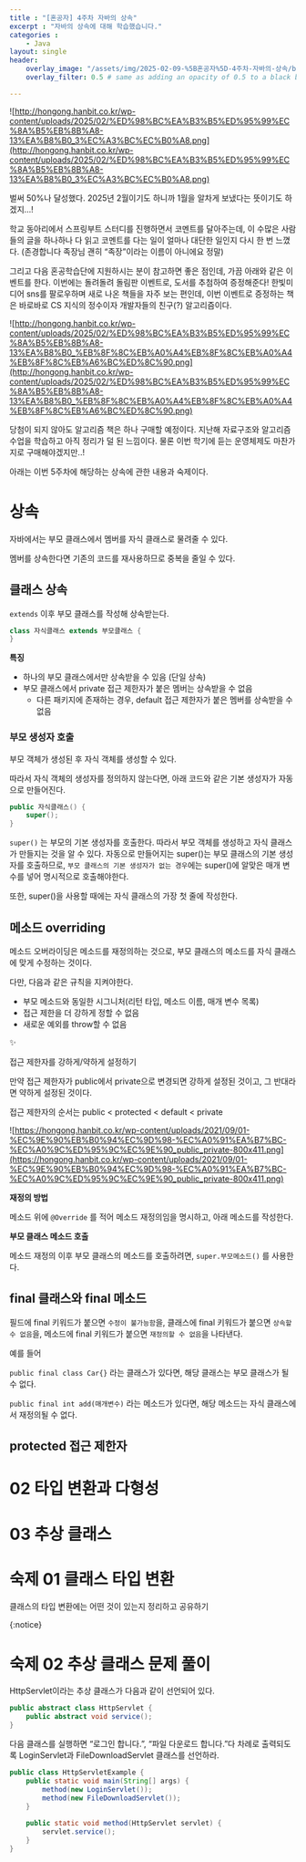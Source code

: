 ```yaml
--- 
title : "[혼공자] 4주차 자바의 상속"
excerpt : "자바의 상속에 대해 학습했습니다."
categories :
    - Java
layout: single
header:
    overlay_image: "/assets/img/2025-02-09-%5B혼공자%5D-4주차-자바의-상속/banner.jpg"
    overlay_filter: 0.5 # same as adding an opacity of 0.5 to a black background

---
```


![http://hongong.hanbit.co.kr/wp-content/uploads/2025/02/%ED%98%BC%EA%B3%B5%ED%95%99%EC%8A%B5%EB%8B%A8-13%EA%B8%B0_3%EC%A3%BC%EC%B0%A8.png](http://hongong.hanbit.co.kr/wp-content/uploads/2025/02/%ED%98%BC%EA%B3%B5%ED%95%99%EC%8A%B5%EB%8B%A8-13%EA%B8%B0_3%EC%A3%BC%EC%B0%A8.png)

벌써 50%나 달성했다. 2025년 2월이기도 하니까 1월을 알차게 보냈다는 뜻이기도 하겠지…!

학교 동아리에서 스프링부트 스터디를 진행하면서 코멘트를 달아주는데, 이 수많은 사람들의 글을 하나하나 다 읽고 코멘트를 다는 일이 얼마나 대단한 일인지 다시 한 번 느꼈다. (존경합니다 족장님 괜히 “족장”이라는 이름이 아니에요 정말)

그리고 다음 혼공학습단에 지원하시는 분이 참고하면 좋은 점인데, 가끔 아래와 같은 이벤트를 한다. 이번에는 돌려돌려 돌림판 이벤트로, 도서를 추첨하여 증정해준다! 한빛미디어 sns를 팔로우하며 새로 나온 책들을 자주 보는 편인데, 이번 이벤트로 증정하는 책은 바로바로 CS 지식의 정수이자 개발자들의 친구(?) 알고리즘이다.

![http://hongong.hanbit.co.kr/wp-content/uploads/2025/02/%ED%98%BC%EA%B3%B5%ED%95%99%EC%8A%B5%EB%8B%A8-13%EA%B8%B0_%EB%8F%8C%EB%A0%A4%EB%8F%8C%EB%A0%A4%EB%8F%8C%EB%A6%BC%ED%8C%90.png](http://hongong.hanbit.co.kr/wp-content/uploads/2025/02/%ED%98%BC%EA%B3%B5%ED%95%99%EC%8A%B5%EB%8B%A8-13%EA%B8%B0_%EB%8F%8C%EB%A0%A4%EB%8F%8C%EB%A0%A4%EB%8F%8C%EB%A6%BC%ED%8C%90.png)

당첨이 되지 않아도 알고리즘 책은 하나 구매할 예정이다. 지난해 자료구조와 알고리즘 수업을 학습하고 아직 정리가 덜 된 느낌이다. 물론 이번 학기에 듣는 운영체제도 마찬가지로 구매해야겠지만..!

아래는 이번 5주차에 해당하는 상속에 관한 내용과 숙제이다.

# 상속

자바에서는 부모 클래스에서 멤버를 자식 클래스로 물려줄 수 있다. 

멤버를 상속한다면 기존의 코드를 재사용하므로 중복을 줄일 수 있다.

## 클래스 상속

`extends` 이후 부모 클래스를 작성해 상속받는다.

```java
class 자식클래스 extends 부모클래스 {
}
```

**특징**

- 하나의 부모 클래스에서만 상속받을 수 있음 (단일 상속)
- 부모 클래스에서 private 접근 제한자가 붙은 멤버는 상속받을 수 없음
    - 다른 패키지에 존재하는 경우, default 접근 제한자가 붙은 멤버를 상속받을 수 없음

### 부모 생성자 호출

부모 객체가 생성된 후 자식 객체를 생성할 수 있다.

따라서 자식 객체의 생성자를 정의하지 않는다면, 아래 코드와 같은 기본 생성자가 자동으로 만들어진다.

```java
public 자식클래스() {
	super();
}
```

`super()` 는 부모의 기본 생성자를 호출한다. 따라서 부모 객체를 생성하고 자식 클래스가 만들지는 것을 알 수 있다. 자동으로 만들어지는 super()는 부모 클래스의 기본 생성자를 호출하므로, `부모 클래스의 기본 생성자가 없는 경우`에는 super()에 알맞은 매개 변수를 넣어 명시적으로 호출해야한다.

또한, super()을 사용할 때에는 자식 클래스의 가장 첫 줄에 작성한다.

## 메소드 overriding

메소드 오버라이딩은 메소드를 재정의하는 것으로, 부모 클래스의 메소드를 자식 클래스에 맞게 수정하는 것이다.

다만, 다음과 같은 규칙을 지켜야한다.

- 부모 메소드와 동일한 시그니처(리턴 타입, 메소드 이름, 매개 변수 목록)
- 접근 제한을 더 강하게 정할 수 없음
- 새로운 예외를 throw할 수 없음

<aside>
✨

접근 제한자를 강하게/약하게 설정하기

만약 접근 제한자가 public에서 private으로 변경되면 강하게 설정된 것이고, 그 반대라면 약하게 설정된 것이다.

접근 제한자의 순서는 public < protected < default < private

</aside>

![https://hongong.hanbit.co.kr/wp-content/uploads/2021/09/01-%EC%9E%90%EB%B0%94%EC%9D%98-%EC%A0%91%EA%B7%BC-%EC%A0%9C%ED%95%9C%EC%9E%90_public_private-800x411.png](https://hongong.hanbit.co.kr/wp-content/uploads/2021/09/01-%EC%9E%90%EB%B0%94%EC%9D%98-%EC%A0%91%EA%B7%BC-%EC%A0%9C%ED%95%9C%EC%9E%90_public_private-800x411.png)

**재정의 방법**

메소드 위에 `@Override` 를 적어 메소드 재정의임을 명시하고, 아래 메소드를 작성한다.

**부모 클래스 메소드 호출**

메소드 재정의 이후 부모 클래스의 메소드를 호출하려면, `super.부모메소드()` 를 사용한다.

## final 클래스와 final 메소드

필드에 final 키워드가 붙으면 `수정이 불가능함`을,
클래스에 final 키워드가 붙으면 `상속할 수 없음`을,
메소드에 final 키워드가 붙으면 `재정의할 수 없음`을 나타낸다.

예를 들어

`public final class Car{}` 라는 클래스가 있다면, 해당 클래스는 부모 클래스가 될 수 없다.

`public final int add(매개변수)` 라는 메소드가 있다면, 해당 메소드는 자식 클래스에서 재정의될 수 없다.

## protected 접근 제한자

# 02 타입 변환과 다형성

# 03 추상 클래스

# 숙제 01 클래스 타입 변환

클래스의 타입 변환에는 어떤 것이 있는지 정리하고 공유하기

{:notice}

# 숙제 02 추상 클래스 문제 풀이

HttpServlet이라는 추상 클래스가 다음과 같이 선언되어 있다.

```java
public abstract class HttpServlet {
	public abstract void service();
}
```

다음 클래스를 실행하면 “로그인 합니다.”, “파일 다운로드 합니다.”다 차례로 출력되도록 LoginServlet과 FileDownloadServlet 클래스를 선언하라.

```java
public class HttpServletExample {
	public static void main(String[] args) {
		method(new LoginServlet());
		method(new FileDownloadServlet());
	}
	
	public static void method(HttpServlet servlet) {
		servlet.service();
	}
}
```